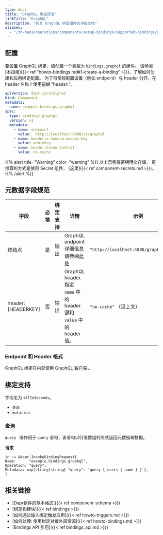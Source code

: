 ```yaml
---
type: docs
title: "GraphQL 绑定规范"
linkTitle: "GraphQL"
description: "有关 GraphQL 绑定组件的详细文档"
aliases:
  - "/zh-hans/operations/components/setup-bindings/supported-bindings/graphql/"
---
```


## 配置

要设置 GraphQL 绑定，请创建一个类型为 `bindings.graphql` 的组件。 请参阅[本指南]({{< ref "howto-bindings.md#1-create-a-binding" >}})，了解如何创建和应用绑定配置。 为了将常规配置设置（例如 endpoint）与 header 分开，在 header 名称上使用前缀 "header:"。


```yaml
apiVersion: dapr.io/v1alpha1
kind: Component
metadata:
  name: example.bindings.graphql
spec:
  type: bindings.graphql
  version: v1
  metadata:
    - name: endpoint
      value:  http://localhost:8080/v1/graphql
    - name: header:x-hasura-access-key
      value: adminkey
    - name: header:Cache-Control
      value: no-cache
```

{{% alert title="Warning" color="warning" %}}
以上示例将密钥明文存储， 更推荐的方式是使用 Secret 组件， [这里]({{< ref component-secrets.md >}})。
{{% /alert %}}

## 元数据字段规范

| 字段                 | 必填 | 绑定支持 | 详情                                                          | 示例                                        |
| ------------------ |:--:| ---- | ----------------------------------------------------------- | ----------------------------------------- |
| 终结点                | 是  | 输出   | GraphQL endpoint 详细信息请参阅[此处](#url-format)                   | `"http://localhost:4000/graphql/graphql"` |
| header:[HEADERKEY] | 否  | 输出   | GraphQL header. 指定 `name` 中的 header 键和 `value` 中的 header 值。 | `"no-cache"` （见上文）                        |

### Endpoint 和 Header 格式

GraphQL 绑定在内部使用 [GraphQL 客户端](https://github.com/machinebox/graphql) 。

## 绑定支持

字段名为 `ttlInSeconds`。

- `查询`
- `mutation`

### 查询

`query ` 操作用于 `query` 语句，该语句以行值数组的形式返回元数据和数据。

**请求**

```golang
in := &dapr.InvokeBindingRequest{
Name:      "example.bindings.graphql",
Operation: "query",
Metadata: map[string]string{ "query": `query { users { name } }`},
}
```

## 相关链接

- [Dapr组件的基本格式]({{< ref component-schema >}})
- [绑定构建块]({{< ref bindings >}})
- [如何通过输入绑定触发应用]({{< ref howto-triggers.md >}})
- [如何处理: 使用绑定对接外部资源]({{< ref howto-bindings.md >}})
- [Bindings API 引用]({{< ref bindings_api.md >}})
